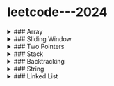 # leetcode---2024

<details>
<summary>### Array</summary>

##### - [0001 - Two Sum](https://github.com/Pushpakumar02/leetcode/tree/main/0001-two-sum)
##### - [0014 - Longest Common Prefix](https://github.com/Pushpakumar02/leetcode/tree/main/0014-longest-common-prefix)
##### - [0036 - Valid Sudoku](https://github.com/Pushpakumar02/leetcode/tree/main/0036-valid-sudoku)
##### - [0049 - Group Anagrams](https://github.com/Pushpakumar02/leetcode/tree/main/0049-group-anagrams)
##### - [0088 - Merge Sorted Array](https://github.com/Pushpakumar02/leetcode/tree/main/0088-merge-sorted-array)
##### - [0118 - Pascal's Triangle](https://github.com/Pushpakumar02/leetcode/tree/main/0118-pascals-triangle)
##### - [0121 - Best Time to Buy and Sell Stock](https://github.com/Pushpakumar02/leetcode/tree/main/0121-best-time-to-buy-and-sell-stock)
##### - [0128 - Longest Consecutive Sequence](https://github.com/Pushpakumar02/leetcode/tree/main/0128-longest-consecutive-sequence)
##### - [0169 - Majority Element](https://github.com/Pushpakumar02/leetcode/tree/main/0169-majority-element)
##### - [0217 - Contains Duplicate](https://github.com/Pushpakumar02/leetcode/tree/main/0217-contains-duplicate)
##### - [0238 - Product of Array Except Self](https://github.com/Pushpakumar02/leetcode/tree/main/0238-product-of-array-except-self)
##### - [0271 - Encode and Decode Strings](https://github.com/Pushpakumar02/leetcode/tree/main/0271-Encode-and-Decode-Strings)
##### - [0347 - Top K Frequent Elements](https://github.com/Pushpakumar02/leetcode/tree/main/0347-top-k-frequent-elements)
##### - [0496 - Next Greater Element I](https://github.com/Pushpakumar02/leetcode/tree/main/0496-next-greater-element-i)
##### - [0605 - Can Place Flowers](https://github.com/Pushpakumar02/leetcode/tree/main/0605-can-place-flowers)
##### - [0680 - Valid Palindrome II](https://github.com/Pushpakumar02/leetcode/tree/main/0680-valid-palindrome-ii)
##### - [0724 - Find Pivot Index](https://github.com/Pushpakumar02/leetcode/tree/main/0724-find-pivot-index)
##### - [0929 - Unique Email Addresses](https://github.com/Pushpakumar02/leetcode/tree/main/0929-unique-email-addresses)
##### - [1299 - Replace Elements with Greatest Element on Right Side](https://github.com/Pushpakumar02/leetcode/tree/main/1299-replace-elements-with-greatest-element-on-right-side)
##### - [1929 - Concatenation of Array](https://github.com/Pushpakumar02/leetcode/tree/main/1929-concatenation-of-array)
</details>

<details>
<summary>### Sliding Window</summary>

##### - [0003 - Longest Substring Without Repeating Characters](https://github.com/Pushpakumar02/leetcode/tree/main/0003-longest-substring-without-repeating-characters)
##### - [0121 - Best Time to Buy and Sell Stock](https://github.com/Pushpakumar02/leetcode/tree/main/0121-best-time-to-buy-and-sell-stock)
##### - [0424 - Longest Repeating Character Replacement](https://github.com/Pushpakumar02/leetcode/tree/main/0424-longest-repeating-character-replacement)
</details>

<details>
<summary>### Two Pointers</summary>

##### - [0011 - Container with Most Water](https://github.com/Pushpakumar02/leetcode/tree/main/0011-container-with-most-water)
##### - [0015 - 3Sum](https://github.com/Pushpakumar02/leetcode/tree/main/0015-3sum)
##### - [0026 - Remove Duplicates from Sorted Array](https://github.com/Pushpakumar02/leetcode/tree/main/0026-remove-duplicates-from-sorted-array)
##### - [0027 - Remove Element](https://github.com/Pushpakumar02/leetcode/tree/main/0027-remove-element)
##### - [0042 - Trapping Rain Water](https://github.com/Pushpakumar02/leetcode/tree/main/0042-trapping-rain-water)
##### - [0125 - Valid Palindrome](https://github.com/Pushpakumar02/leetcode/tree/main/0125-valid-palindrome)
##### - [0167 - Two Sum II - Input Array is Sorted](https://github.com/Pushpakumar02/leetcode/tree/main/0167-two-sum-ii-input-array-is-sorted)
##### - [0283 - Move Zeroes](https://github.com/Pushpakumar02/leetcode/tree/main/0283-move-zeroes)
##### - [0344 - Reverse String](https://github.com/Pushpakumar02/leetcode/tree/main/0344-reverse-string)
##### - [0392 - Is Subsequence](https://github.com/Pushpakumar02/leetcode/tree/main/0392-is-subsequence)
##### - [0680 - Valid Palindrome II](https://github.com/Pushpakumar02/leetcode/tree/main/0680-valid-palindrome-ii)
##### - [1768 - Merge Strings Alternately](https://github.com/Pushpakumar02/leetcode/tree/main/1768-merge-strings-alternately)
</details>

<details>
<summary>### Stack</summary>

##### - [0020 - Valid Parentheses](https://github.com/Pushpakumar02/leetcode/tree/main/0020-valid-parentheses)
##### - [0022 - Generate Parentheses](https://github.com/Pushpakumar02/leetcode/tree/main/0022-generate-parentheses)
##### - [0084 - Largest Rectangle in Histogram](https://github.com/Pushpakumar02/leetcode/tree/main/0084-largest-rectangle-in-histogram)
##### - [0150 - Evaluate Reverse Polish Notation](https://github.com/Pushpakumar02/leetcode/tree/main/0150-evaluate-reverse-polish-notation)
##### - [0155 - Min Stack](https://github.com/Pushpakumar02/leetcode/tree/main/0155-min-stack)
##### - [0225 - Implement Stack using Queues](https://github.com/Pushpakumar02/leetcode/tree/main/0225-implement-stack-using-queues)
##### - [0682 - Baseball Game](https://github.com/Pushpakumar02/leetcode/tree/main/0682-baseball-game)
##### - [0739 - Daily Temperatures](https://github.com/Pushpakumar02/leetcode/tree/main/0739-daily-temperatures)
##### - [0853 - Car Fleet](https://github.com/Pushpakumar02/leetcode/tree/main/0853-car-fleet)
</details>

<details>
<summary>### Backtracking</summary>

##### - [0022 - Generate Parentheses](https://github.com/Pushpakumar02/leetcode/tree/main/0022-generate-parentheses)
</details>

<details>
<summary>### String</summary>

##### - [0058 - Length of Last Word](https://github.com/Pushpakumar02/leetcode/tree/main/0058-length-of-last-word)
##### - [0205 - Isomorphic Strings](https://github.com/Pushpakumar02/leetcode/tree/main/0205-isomorphic-strings)
##### - [0242 - Valid Anagram](https://github.com/Pushpakumar02/leetcode/tree/main/0242-valid-anagram)
##### - [0290 - Word Pattern](https://github.com/Pushpakumar02/leetcode/tree/main/0290-word-pattern)
</details>

<details>
<summary>### Linked List</summary>

##### - [0206 - Reverse Linked List](https://github.com/Pushpakumar02/leetcode/tree/main/0206-reverse-linked-list)
</details>

